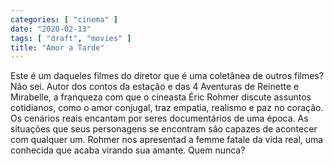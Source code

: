 ```yaml
---
categories: [ "cinema" ]
date: "2020-02-13"
tags: [ "draft", "movies" ]
title: "Amor a Tarde"
---
```

Este é um daqueles filmes do diretor que é uma coletânea de outros
filmes? Não sei. Autor dos contos da estação e das 4 Aventuras de
Reinette e Mirabelle, a franqueza com que o cineasta Éric Rohmer discute
assuntos cotidianos, como o amor conjugal, traz empatia, realismo e paz
no coração. Os cenários reais encantam por seres documentários de uma
época. As situações que seus personagens se encontram são capazes
de acontecer com qualquer um. Rohmer nos apresentad a femme fatale da
vida real, uma conhecida que acaba virando sua amante. Quem nunca?
